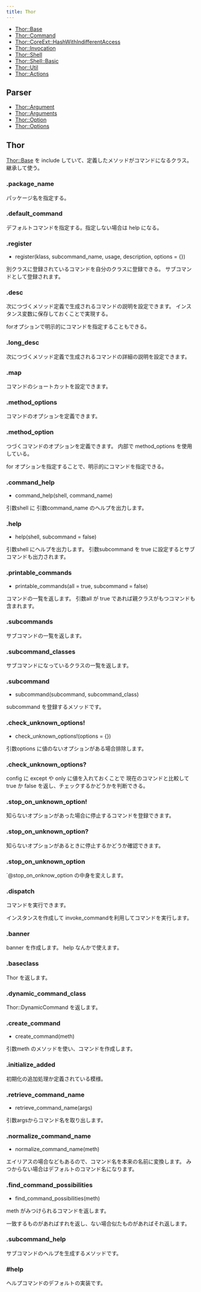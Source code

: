 ```yaml
---
title: Thor
---
```


* [Thor::Base](/thor/base)
* [Thor::Command](/thor/command)
* [Thor::CoreExt::HashWithIndifferentAccess](/thor/core_ext/hash_with_indifferent_access)
* [Thor::Invocation](/thor/invocation)
* [Thor::Shell](/thor/shell)
* [Thor::Shell::Basic](/thor/shell/basic)
* [Thor::Util](/thor/util)
* [Thor::Actions](/thor/actions)

Parser
---

* [Thor::Argument](/thor/parser/argument)
* [Thor::Arguments](/thor/parser/arguments)
* [Thor::Option](/thor/parser/option)
* [Thor::Options](/thor/parser/option)

Thor
---

[Thor::Base](/thor/base) を include していて、定義したメソッドがコマンドになるクラス。継承して使う。

### .package_name

パッケージ名を指定する。

### .default_command

デフォルトコマンドを指定する。指定しない場合は help になる。

### .register

* register(klass, subcommand_name, usage, description, options = {})

別クラスに登録されているコマンドを自分のクラスに登録できる。
サブコマンドとして登録されます。

### .desc

次につづくメソッド定義で生成されるコマンドの説明を設定できます。
インスタンス変数に保存しておくことで実現する。

forオプションで明示的にコマンドを指定することもできる。

### .long_desc

次につづくメソッド定義で生成されるコマンドの詳細の説明を設定できます。

### .map

コマンドのショートカットを設定できます。

### .method_options

コマンドのオプションを定義できます。

### .method_option

つづくコマンドのオプションを定義できます。
内部で method_options を使用している。

for オプションを指定することで、明示的にコマンドを指定できる。

### .command_help

* command_help(shell, command_name)

引数shell に 引数command_name のヘルプを出力します。

### .help

* help(shell, subcommand = false)

引数shell にヘルプを出力します。
引数subcommand を true に設定するとサブコマンドも出力されます。

### .printable_commands

* printable_commands(all = true, subcommand = false)

コマンドの一覧を返します。
引数all が true であれば親クラスがもつコマンドも含まれます。

### .subcommands

サブコマンドの一覧を返します。

### .subcommand_classes

サブコマンドになっているクラスの一覧を返します。

### .subcommand

* subcommand(subcommand, subcommand_class)

subcommand を登録するメソッドです。

### .check_unknown_options!

* check_unknown_options!(options = {})

引数options に値のないオプションがある場合排除します。

### .check_unknown_options?

config に except や only に値を入れておくことで 現在のコマンドと比較して true か false を返し、チェックするかどうかを判断できる。

### .stop_on_unknown_option!

知らないオプションがあった場合に停止するコマンドを登録できます。

### .stop_on_unknown_option?

知らないオプションがあるときに停止するかどうか確認できます。

### .stop_on_unknown_option

`@stop_on_onknow_option の中身を変えします。

### .dispatch

コマンドを実行できます。

インスタンスを作成して invoke_commandを利用してコマンドを実行します。

### .banner

banner を作成します。
help なんかで使えます。

### .baseclass

Thor を返します。

### .dynamic_command_class

Thor::DynamicCommand を返します。

### .create_command

* create_command(meth)

引数meth のメソッドを使い、コマンドを作成します。

### .initialize_added

初期化の追加処理か定義されている模様。

### .retrieve_command_name

* retrieve_command_name(args)

引数argsからコマンド名を取り出します。

### .normalize_command_name

* normalize_command_name(meth)

エイリアスの場合などもあるので、コマンド名を本来の名前に変換します。
みつからない場合はデフォルトのコマンド名になります。

### .find_command_possibilities

* find_command_possibilities(meth)

meth がみつけられるコマンドを返します。

一致するものがあればすれを返し、ない場合似たものがあればそれ返します。

### .subcommand_help

サブコマンドのヘルプを生成するメソッドです。

### #help

ヘルプコマンドのデフォルトの実装です。
